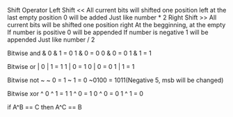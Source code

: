 Shift Operator
Left Shift  <<
    All current bits will shifted one position left
    at the last empty position 0 will be added
    Just like number * 2
Right Shift >>
    All current bits will be shifted one position right
    At the begginning, at the empty 
        If number is positive   0 will be appended 
        If number is negative   1 will be appended
    Just like number / 2


Bitwise and &
    0 & 1 = 0
    1 & 0 = 0
    0 & 0 = 0
    1 & 1 = 1

Bitwise or |
    0 | 1 = 1
    1 | 0 = 1
    0 | 0 = 0
    1 | 1 = 1
    
Bitwise not ~
    ~ 0 = 1
    ~ 1 = 0
    ~0100 = 1011(Negative 5, msb will be changed)

Bitwise xor ^
    0 ^ 1 = 1
    1 ^ 0 = 1
    0 ^ 0 = 0
    1 ^ 1 = 0
    

 if A^B == C 
 then A^C == B
